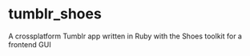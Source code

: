 # tumblr_shoes
A crossplatform Tumblr app written in Ruby with the Shoes toolkit for a frontend GUI
